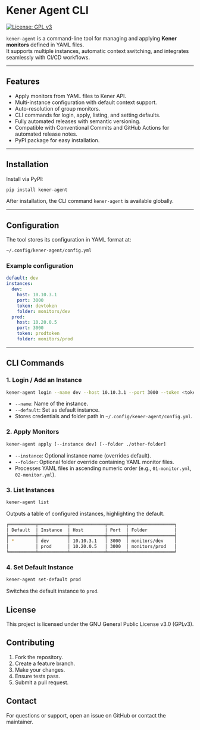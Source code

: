 # Kener Agent CLI

[![License: GPL v3](https://img.shields.io/badge/License-GPLv3-blue.svg)](https://www.gnu.org/licenses/gpl-3.0)

`kener-agent` is a command-line tool for managing and applying **Kener monitors** defined in YAML files.  
It supports multiple instances, automatic context switching, and integrates seamlessly with CI/CD workflows.

---

## Features

- Apply monitors from YAML files to Kener API.
- Multi-instance configuration with default context support.
- Auto-resolution of group monitors.
- CLI commands for login, apply, listing, and setting defaults.
- Fully automated releases with semantic versioning.
- Compatible with Conventional Commits and GitHub Actions for automated release notes.
- PyPI package for easy installation.

---

## Installation

Install via PyPI:

```bash
pip install kener-agent
```

After installation, the CLI command `kener-agent` is available globally.

---

## Configuration

The tool stores its configuration in YAML format at:

```bash
~/.config/kener-agent/config.yml
```

### Example configuration

```yaml
default: dev
instances:
  dev:
    host: 10.10.3.1
    port: 3000
    token: devtoken
    folder: monitors/dev
  prod:
    host: 10.20.0.5
    port: 3000
    token: prodtoken
    folder: monitors/prod
```

---

## CLI Commands

### 1. Login / Add an Instance

```bash
kener-agent login --name dev --host 10.10.3.1 --port 3000 --token <token> --folder monitors/dev --default
```

* `--name`: Name of the instance.
* `--default`: Set as default instance.
* Stores credentials and folder path in `~/.config/kener-agent/config.yml`.

### 2. Apply Monitors

```bash
kener-agent apply [--instance dev] [--folder ./other-folder]
```

* `--instance`: Optional instance name (overrides default).
* `--folder`: Optional folder override containing YAML monitor files.
* Processes YAML files in ascending numeric order (e.g., `01-monitor.yml`, `02-monitor.yml`).

### 3. List Instances

```bash
kener-agent list
```

Outputs a table of configured instances, highlighting the default.

```bash
╒══════════╤═══════════╤═════════════╤═══════╤═════════════════╕
│ Default  │ Instance  │ Host        │ Port  │ Folder          │
╞══════════╪═══════════╪═════════════╪═══════╪═════════════════╡
│ *        │ dev       │ 10.10.3.1   │ 3000  │ monitors/dev    │
│          │ prod      │ 10.20.0.5   │ 3000  │ monitors/prod   │
╘══════════╧═══════════╧═════════════╧═══════╧═════════════════╛
```

### 4. Set Default Instance

```bash
kener-agent set-default prod
```

Switches the default instance to `prod`.

## License

This project is licensed under the GNU General Public License v3.0 (GPLv3).

## Contributing

1. Fork the repository.
2. Create a feature branch.
3. Make your changes.
4. Ensure tests pass.
5. Submit a pull request.

## Contact

For questions or support, open an issue on GitHub or contact the maintainer.
